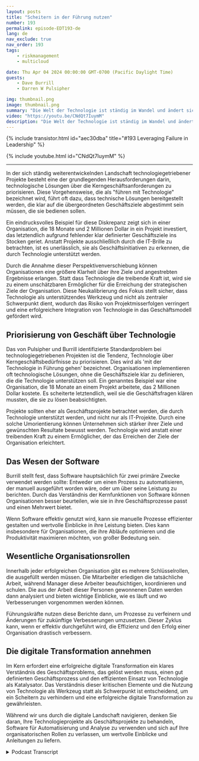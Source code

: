 ```yaml
---
layout: posts
title: "Scheitern in der Führung nutzen"
number: 193
permalink: episode-EDT193-de
lang: de
nav_exclude: true
nav_order: 193
tags:
    - riskmanagement
    - multicloud

date: Thu Apr 04 2024 00:00:00 GMT-0700 (Pacific Daylight Time)
guests:
    - Dave Burrill
    - Darren W Pulsipher

img: thumbnail.png
image: thumbnail.png
summary: "Die Welt der Technologie ist ständig im Wandel und ändert sich fortlaufend. In dieser digitalen Landschaft ist es wichtig, nicht nur die verwendete Technologie zu verstehen, sondern auch den zugrunde liegenden Geschäftsprozess und den Zweck, den sie antreibt. Die Tech-Veteranen Darren Pulsipher und Dave Burrill teilen in ihrem Podcast Embracing Digital Transformation Weisheit über diese kritische Kombination."
video: "https://youtu.be/CNdQt7IuymM"
description: "Die Welt der Technologie ist ständig im Wandel und ändert sich fortlaufend. In dieser digitalen Landschaft ist es wichtig, nicht nur die verwendete Technologie zu verstehen, sondern auch den zugrunde liegenden Geschäftsprozess und den Zweck, den sie antreibt. Die Tech-Veteranen Darren Pulsipher und Dave Burrill teilen in ihrem Podcast Embracing Digital Transformation Weisheit über diese kritische Kombination."
---
```


<div>
{% include transistor.html id="aec30dba" title="#193 Leveraging Failure in Leadership" %}

{% include youtube.html id="CNdQt7IuymM" %}
</div>

---

In der sich ständig weiterentwickelnden Landschaft technologiegetriebener Projekte besteht eine der grundlegenden Herausforderungen darin, technologische Lösungen über die Kerngeschäftsanforderungen zu priorisieren. Diese Vorgehensweise, die als "führen mit Technologie" bezeichnet wird, führt oft dazu, dass technische Lösungen bereitgestellt werden, die klar auf die übergeordneten Geschäftsziele abgestimmt sein müssen, die sie bedienen sollen.

Ein eindrucksvolles Beispiel für diese Diskrepanz zeigt sich in einer Organisation, die 18 Monate und 2 Millionen Dollar in ein Projekt investiert, das letztendlich aufgrund fehlender klar definierter Geschäftsziele ins Stocken geriet. Anstatt Projekte ausschließlich durch die IT-Brille zu betrachten, ist es unerlässlich, sie als Geschäftsinitiativen zu erkennen, die durch Technologie unterstützt werden.

Durch die Annahme dieser Perspektivenverschiebung können Organisationen eine größere Klarheit über ihre Ziele und angestrebten Ergebnisse erlangen. Statt dass Technologie die treibende Kraft ist, wird sie zu einem unschätzbaren Ermöglicher für die Erreichung der strategischen Ziele der Organisation. Diese Neukalibrierung des Fokus stellt sicher, dass Technologie als unterstützendes Werkzeug und nicht als zentraler Schwerpunkt dient, wodurch das Risiko von Projektmisserfolgen verringert und eine erfolgreichere Integration von Technologie in das Geschäftsmodell gefördert wird.

## Priorisierung von Geschäft über Technologie

Das von Pulsipher und Burrill identifizierte Standardproblem bei technologiegetriebenen Projekten ist die Tendenz, Technologie über Kerngeschäftsbedürfnisse zu priorisieren. Dies wird als 'mit der Technologie in Führung gehen' bezeichnet. Organisationen implementieren oft technologische Lösungen, ohne die Geschäftsziele klar zu definieren, die die Technologie unterstützen soll. Ein genanntes Beispiel war eine Organisation, die 18 Monate an einem Projekt arbeitete, das 2 Millionen Dollar kostete. Es scheiterte letztendlich, weil sie die Geschäftsfragen klären mussten, die sie zu lösen beabsichtigten.

Projekte sollten eher als Geschäftsprojekte betrachtet werden, die durch Technologie unterstützt werden, und nicht nur als IT-Projekte. Durch eine solche Umorientierung können Unternehmen sich stärker ihrer Ziele und gewünschten Resultate bewusst werden. Technologie wird anstatt einer treibenden Kraft zu einem Ermöglicher, der das Erreichen der Ziele der Organisation erleichtert.

## Das Wesen der Software

Burrill stellt fest, dass Software hauptsächlich für zwei primäre Zwecke verwendet werden sollte: Entweder um einen Prozess zu automatisieren, der manuell ausgeführt worden wäre, oder um über seine Leistung zu berichten. Durch das Verständnis der Kernfunktionen von Software können Organisationen besser beurteilen, wie sie in ihre Geschäftsprozesse passt und einen Mehrwert bietet.

Wenn Software effektiv genutzt wird, kann sie manuelle Prozesse effizienter gestalten und wertvolle Einblicke in ihre Leistung bieten. Dies kann insbesondere für Organisationen, die ihre Abläufe optimieren und die Produktivität maximieren möchten, von großer Bedeutung sein.

## Wesentliche Organisationsrollen

Innerhalb jeder erfolgreichen Organisation gibt es mehrere Schlüsselrollen, die ausgefüllt werden müssen. Die Mitarbeiter erledigen die tatsächliche Arbeit, während Manager diese Arbeiter beaufsichtigen, koordinieren und schulen. Die aus der Arbeit dieser Personen gewonnenen Daten werden dann analysiert und bieten wichtige Einblicke, wie es läuft und wo Verbesserungen vorgenommen werden können.

Führungskräfte nutzen diese Berichte dann, um Prozesse zu verfeinern und Änderungen für zukünftige Verbesserungen umzusetzen. Dieser Zyklus kann, wenn er effektiv durchgeführt wird, die Effizienz und den Erfolg einer Organisation drastisch verbessern.

## Die digitale Transformation annehmen

Im Kern erfordert eine erfolgreiche digitale Transformation ein klares Verständnis des Geschäftsproblems, das gelöst werden muss, einen gut definierten Geschäftsprozess und den effizienten Einsatz von Technologie als Katalysator. Das Verständnis dieser kritischen Elemente und die Nutzung von Technologie als Werkzeug statt als Schwerpunkt ist entscheidend, um ein Scheitern zu verhindern und eine erfolgreiche digitale Transformation zu gewährleisten.

Während wir uns durch die digitale Landschaft navigieren, denken Sie daran, Ihre Technologieprojekte als Geschäftsprojekte zu behandeln, Software für Automatisierung und Analyse zu verwenden und sich auf Ihre organisatorischen Rollen zu verlassen, um wertvolle Einblicke und Anleitungen zu liefern.



<details>
<summary> Podcast Transcript </summary>

<p></p>

</details>
